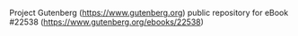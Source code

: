 Project Gutenberg (https://www.gutenberg.org) public repository for eBook #22538 (https://www.gutenberg.org/ebooks/22538)
